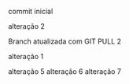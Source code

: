 commit inicial

alteração 2


Branch atualizada com GIT PULL 2

alteração 1

alteração 5
alteração 6
alteração 7



